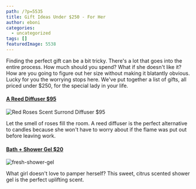 ```yaml
---
path: /?p=5535
title: Gift Ideas Under $250 - For Her
author: eboni
categories: 
  - uncategorized
tags: []
featuredImage: 5538
---
```

Finding the perfect gift can be a bit tricky. There's a lot that goes into the entire process. How much should you spend? What if she doesn't like it? How are you going to figure out her size without making it blatantly obvious. Lucky for you the worrying stops here. We've put together a list of gifts, all priced under $250, for the special lady in your life.

#### [A Reed Diffuser $95](https://www.jomalone.com/product/8946/22261/For-the-Home/Diffusers/Red-Roses-Scent-Surround-Diffuser)

![Red Roses Scent Surrond Diffuser $95](http://blog.9tailors.com/uploads/2017/12/Screen-Shot-2017-12-04-at-2.58.54-PM-259x300.png)

Let the smell of roses fill the room. A reed diffuser is the perfect alternative to candles because she won't have to worry about if the flame was put out before leaving work.

#### [Bath + Shower Gel $20](https://www.sephora.com/product/sugar-lemon-shower-gel-P7823?skuId=974543&icid2=products%20grid:p7823)

![fresh-shower-gel](http://blog.9tailors.com/uploads/2017/12/Screen-Shot-2017-12-18-at-4.40.22-PM.png)

What girl doesn't love to pamper herself? This sweet, citrus scented shower gel is the perfect uplifting scent.